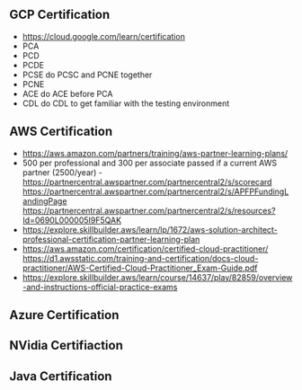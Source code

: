 ## GCP Certification
- https://cloud.google.com/learn/certification
- PCA
- PCD
- PCDE
- PCSE do PCSC and PCNE together
- PCNE
- ACE do ACE before PCA
- CDL do CDL to get familiar with the testing environment

## AWS Certification
- https://aws.amazon.com/partners/training/aws-partner-learning-plans/
- 500 per professional and 300 per associate passed if a current AWS partner (2500/year) - https://partnercentral.awspartner.com/partnercentral2/s/scorecard https://partnercentral.awspartner.com/partnercentral2/s/APFPFundingLandingPage https://partnercentral.awspartner.com/partnercentral2/s/resources?Id=0690L000005I9F5QAK
- https://explore.skillbuilder.aws/learn/lp/1672/aws-solution-architect-professional-certification-partner-learning-plan
- https://aws.amazon.com/certification/certified-cloud-practitioner/ https://d1.awsstatic.com/training-and-certification/docs-cloud-practitioner/AWS-Certified-Cloud-Practitioner_Exam-Guide.pdf
- https://explore.skillbuilder.aws/learn/course/14637/play/82859/overview-and-instructions-official-practice-exams

## Azure Certification

## NVidia Certifiaction

## Java Certification
